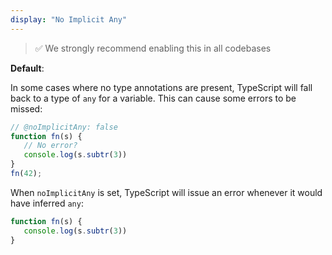 ```yaml
---
display: "No Implicit Any"
---
```


> ✅ We strongly recommend enabling this in all codebases

**Default**: 

In some cases where no type annotations are present, TypeScript will fall back to a type of `any` for a variable.
This can cause some errors to be missed:

```ts
// @noImplicitAny: false
function fn(s) {
   // No error?
   console.log(s.subtr(3))
}
fn(42);
```

When `noImplicitAny` is set, TypeScript will issue an error whenever it would have inferred `any`:
```ts
function fn(s) {
   console.log(s.subtr(3))
}
```
